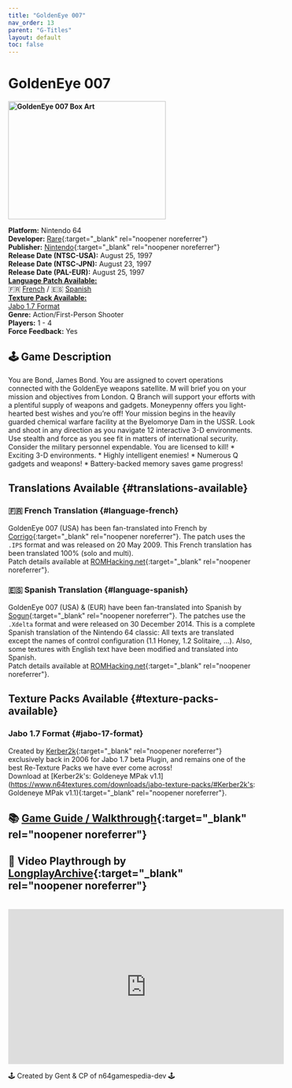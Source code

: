 ```yaml
---
title: "GoldenEye 007"
nav_order: 13
parent: "G-Titles"
layout: default
toc: false
---
```


# GoldenEye 007

<b>
<img src="https://images.launchbox-app.com/ea2a1d09-0720-4711-b8eb-2a12b69ab5d6.jpg" alt="GoldenEye 007 Box Art" width="320" height="240" />
</b>

**Platform:** Nintendo 64  
**Developer:** [Rare](https://en.wikipedia.org/wiki/Rare_(company)){:target="_blank" rel="noopener noreferrer"}  
**Publisher:** [Nintendo](https://en.wikipedia.org/wiki/Nintendo){:target="_blank" rel="noopener noreferrer"}  
**Release Date (NTSC-USA):** August 25, 1997  
**Release Date (NTSC-JPN):** August 23, 1997  
**Release Date (PAL-EUR):** August 25, 1997  
[**Language Patch Available:**](#translations-available)<br>
🇫🇷 [French](#language-french) / 🇪🇸 [Spanish](#language-spanish)<br>
[**Texture Pack Available:**](#texture-packs-available)<br>
[Jabo 1.7 Format](#jabo-17-format)  
**Genre:** Action/First-Person Shooter  
**Players:** 1 - 4  
**Force Feedback:** Yes  

## 🕹️ Game Description
You are Bond, James Bond. You are assigned to covert operations connected with the GoldenEye weapons satellite. M will brief you on your mission and objectives from London. Q Branch will support your efforts with a plentiful supply of weapons and gadgets. Moneypenny offers you light-hearted best wishes and you’re off! Your mission begins in the heavily guarded chemical warfare facility at the Byelomorye Dam in the USSR. Look and shoot in any direction as you navigate 12 interactive 3-D environments. Use stealth and force as you see fit in matters of international security. Consider the military personnel expendable. You are licensed to kill! * Exciting 3-D environments. * Highly intelligent enemies! * Numerous Q gadgets and weapons! * Battery-backed memory saves game progress!

## Translations Available {#translations-available}  
### 🇫🇷 French Translation {#language-french}  
GoldenEye 007 (USA) has been fan-translated into French by [Corrigo](https://www.romhacking.net/community/1196/){:target="_blank" rel="noopener noreferrer"}. The patch uses the `.IPS` format and was released on 20 May 2009. This French translation has been translated 100% (solo and multi).  
Patch details available at [ROMHacking.net](https://www.romhacking.net/translations/1435/){:target="_blank" rel="noopener noreferrer"}.

### 🇪🇸 Spanish Translation {#language-spanish}  
GoldenEye 007 (USA) & (EUR) have been fan-translated into Spanish by [Sogun](https://www.romhacking.net/community/1491/){:target="_blank" rel="noopener noreferrer"}. The patches use the `.Xdelta` format and were released on 30 December 2014. This is a complete Spanish translation of the Nintendo 64 classic: All texts are translated except the names of control configuration (1.1 Honey, 1.2 Solitaire, …). Also, some textures with English text have been modified and translated into Spanish.  
Patch details available at [ROMHacking.net](https://www.romhacking.net/translations/1639/){:target="_blank" rel="noopener noreferrer"}.

## Texture Packs Available {#texture-packs-available}  
### Jabo 1.7 Format {#jabo-17-format}  
Created by [Kerber2k](http://www.emutalk.net/members/22109-Kerber2k){:target="_blank" rel="noopener noreferrer"} exclusively back in 2006 for Jabo 1.7 beta Plugin, and remains one of the best Re-Texture Packs we have ever come across!  
Download at [Kerber2k's: Goldeneye MPak v1.1](https://www.n64textures.com/downloads/jabo-texture-packs/#Kerber2k's: Goldeneye MPak v1.1){:target="_blank" rel="noopener noreferrer"}.

## 📚 [Game Guide / Walkthrough](https://gamefaqs.gamespot.com/n64/197462-goldeneye-007/faqs/6236){:target="_blank" rel="noopener noreferrer"}

## 🎥 Video Playthrough by [LongplayArchive](https://www.youtube.com/channel/UCM8XzXipyTsylZ_WsGKmdKQ){:target="_blank" rel="noopener noreferrer"}
<br />  
<iframe width="560" height="315" src="https://www.youtube.com/embed/_1ePx42mWEU" title="GoldenEye 007 Gameplay by LongplayArchive" frameborder="0" allowfullscreen></iframe>

🕹️ Created by Gent & CP of n64gamespedia-dev 🕹️  
<!-- Vault Format: n64gamespedia-dev -->  
<!-- Protocol Source: _vault-specs/format-protocol.md -->
